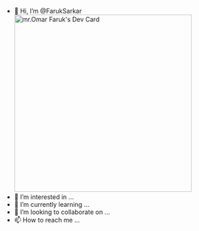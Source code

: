 - 👋 Hi, I’m @FarukSarkar     <a href="https://app.daily.dev/FRKsarkar"><img src="https://api.daily.dev/devcards/4d56bf2c2aaa4842a487dcf55d7472f8.png?r=9qh" width="400" alt="mr.Omar Faruk's Dev Card"/></a>
- 👀 I’m interested in ...
- 🌱 I’m currently learning ...
- 💞️ I’m looking to collaborate on ...
- 📫 How to reach me ...



<!---
FarukSarkar/FarukSarkar is a ✨ special ✨ repository because its `README.md` (this file) appears on your GitHub profile.
You can click the Preview link to take a look at your changes.
--->
